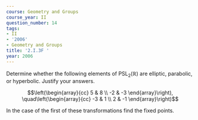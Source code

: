 ```yaml
---
course: Geometry and Groups
course_year: II
question_number: 14
tags:
- II
- '2006'
- Geometry and Groups
title: '2.I.3F '
year: 2006
---
```



Determine whether the following elements of $\operatorname{PSL}_{2}(\mathbb{R})$ are elliptic, parabolic, or hyperbolic. Justify your answers.

$$\left(\begin{array}{cc}
5 & 8 \\
-2 & -3
\end{array}\right), \quad\left(\begin{array}{cc}
-3 & 1 \\
2 & -1
\end{array}\right)$$

In the case of the first of these transformations find the fixed points.